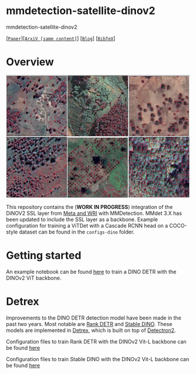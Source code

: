 # mmdetection-satellite-dinov2
mmdetection-satellite-dinov2

[[`Paper`](https://doi.org/10.1016/j.rse.2023.113888)][[`ArxiV [same content]`](https://arxiv.org/abs/2304.07213)] [[`Blog`](https://research.facebook.com/blog/2023/4/every-tree-counts-large-scale-mapping-of-canopy-height-at-the-resolution-of-individual-trees/)] [[`BibTeX`](#citing-HighResCanopyHeight)]

# Overview

![](https://raw.githubusercontent.com/wri/mmdetection-satellite-dinov2/main/resources/qualitative-results.jpg)

This repository contains the (**WORK IN PROGRESS**) integration of the DiNOV2 SSL layer from [Meta and WRI](https://github.com/facebookresearch/HighResCanopyHeight) with MMDetection. MMdet 3.X has been updated to include the SSL layer as a backbone. Example configuration for training a ViTDet with a Cascade RCNN head on a COCO-style dataset can be found in the `configs-dino` folder.

# Getting started
An example notebook can be found [here](https://github.com/wri/mmdetection-satellite-dinov2/blob/main/train-model.ipynb) to train a DINO DETR with the DINOv2 ViT backbone.

# Detrex

Improvements to the DINO DETR detection model have been made in the past two years. Most notable are [Rank DETR](https://arxiv.org/pdf/2310.08854) and [Stable DINO](https://arxiv.org/pdf/2304.04742). These models are implemented in [Detrex](https://github.com/IDEA-Research/detrex), which is built on top of [Detectron2](https://github.com/facebookresearch/detectron2). 

Configuration files to train Rank DETR with the DINOv2 Vit-L backbone can be found [here](https://github.com/wri/mmdetection-satellite-dinov2/blob/87cc4ef996ec9a0500b37000f9ae49bf82a0bd56/detrex/projects/rank_detr/configs/rankdetr_ssl.py)

Configuration files to train Stable DINO with the DINOv2 Vit-L backbone can be found [here](https://github.com/wri/mmdetection-satellite-dinov2/blob/87cc4ef996ec9a0500b37000f9ae49bf82a0bd56/detrex/projects/stabledino/configs/stabledino_ssl.py)
